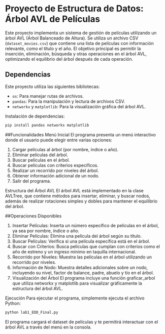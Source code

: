 # Proyecto de Estructura de Datos: Árbol AVL de Películas

Este proyecto implementa un sistema de gestión de películas utilizando un árbol AVL (Árbol Balanceado de Altura). Se utiliza un archivo CSV (`dataset_movies.csv`) que contiene una lista de películas con información relevante, como el título y el año. El objetivo principal es permitir la inserción, eliminación, búsqueda y otras operaciones en el árbol AVL, optimizando el equilibrio del árbol después de cada operación.

## Dependencias

Este proyecto utiliza las siguientes bibliotecas:
- `os`: Para manejar rutas de archivos.
- `pandas`: Para la manipulación y lectura de archivos CSV.
- `networkx` y `matplotlib`: Para la visualización gráfica del árbol AVL.

Instalación de dependencias:
```bash
pip install pandas networkx matplotlib
```

##Funcionalidades
Menú Inicial
El programa presenta un menú interactivo donde el usuario puede elegir entre varias opciones:
1. Cargar películas al árbol (por nombre, índice o año).
2. Eliminar películas del árbol.
3. Buscar películas en el árbol.
4. Buscar películas con criterios específicos.
5. Realizar un recorrido por niveles del árbol.
6. Obtener información adicional de un nodo.
7. Salir del programa.

Estructura del Árbol AVL
El árbol AVL está implementado en la clase AVLTree, que contiene métodos para insertar, eliminar, y buscar nodos, además de realizar rotaciones simples y dobles para mantener el equilibrio del árbol.

##Operaciones Disponibles
1. Insertar Películas: Inserta un número específico de películas en el árbol, ya sea por nombre, índice o año.
2. Eliminar Películas: Elimina una película del árbol según su título.
3. Buscar Películas: Verifica si una película específica está en el árbol.
4. Buscar con Criterios: Busca películas que cumplan con criterios como el año de estreno y un ingreso mínimo en taquilla internacional.
5. Recorrido por Niveles: Muestra las películas en el árbol utilizando un recorrido por niveles.
6. Información de Nodo: Muestra detalles adicionales sobre un nodo, incluyendo su nivel, factor de balance, padre, abuelo y tío en el árbol.
7. Visualización del Árbol
El programa incluye una función graficar_arbol que utiliza networkx y matplotlib para visualizar gráficamente la estructura del árbol AVL.

Ejecución
Para ejecutar el programa, simplemente ejecuta el archivo Python:

```bash
python lab1_EDD_Final.py
```
El programa cargará el dataset de películas y te permitirá interactuar con el árbol AVL a través del menú en la consola.
